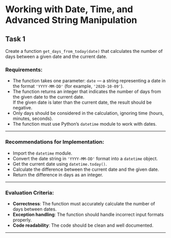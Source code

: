 # Working with Date, Time, and Advanced String Manipulation

## Task 1

Create a function `get_days_from_today(date)` that calculates the number of days between a given date and the current date.

### Requirements:
- The function takes one parameter: `date` — a string representing a date in the format `'YYYY-MM-DD'` (for example, `'2020-10-09'`).
- The function returns an integer that indicates the number of days from the given date to the current date.  
  If the given date is later than the current date, the result should be negative.
- Only days should be considered in the calculation, ignoring time (hours, minutes, seconds).
- The function must use Python’s `datetime` module to work with dates.

---

### Recommendations for Implementation:
- Import the `datetime` module.
- Convert the date string in `'YYYY-MM-DD'` format into a `datetime` object.
- Get the current date using `datetime.today()`.
- Calculate the difference between the current date and the given date.
- Return the difference in days as an integer.

---

### Evaluation Criteria:
- **Correctness**: The function must accurately calculate the number of days between dates.
- **Exception handling**: The function should handle incorrect input formats properly.
- **Code readability**: The code should be clean and well documented.

---
